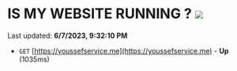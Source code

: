# IS MY WEBSITE RUNNING ? [![](https://img.shields.io/static/v1?label=Sponsor&message=%E2%9D%A4&logo=GitHub&color=%23fe8e86)](https://github.com/sponsors/<username>)

Last updated: **6/7/2023, 9:32:10 PM**

- `GET` [https://youssefservice.me](https://youssefservice.me) - **Up** (1035ms)

